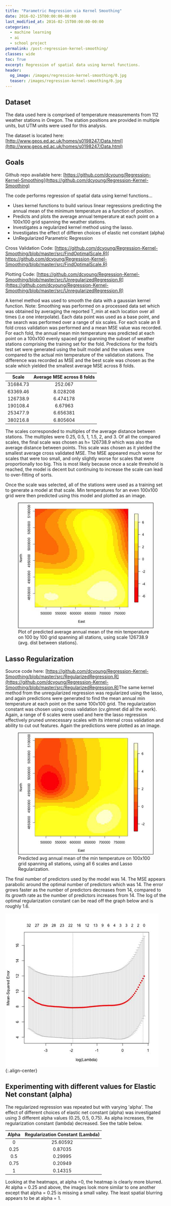 ```yaml
---
title: "Parametric Regression via Kernel Smoothing"
date: 2016-02-15T00:00:00-00:00
last_modified_at: 2016-02-15T00:00:00-00:00
categories:
  - machine learning
  - ai
  - school project
permalink: /post-regression-kernel-smoothing/
classes: wide
toc: True
excerpt: Regression of spatial data using kernel functions.
header:
  og_image: /images/regression-kernel-smoothing/0.jpg
  teaser: /images/regression-kernel-smoothing/0.jpg
---
```


## Dataset

The data used here is comprised of temperature measurements from 112 weather stations in Oregon. The station positions are provided in multiple units, but UTM units were used for this analysis.

The dataset is located here: [http://www.geos.ed.ac.uk/homes/s0198247/Data.html](http://www.geos.ed.ac.uk/homes/s0198247/Data.html)

## Goals

Github repo available here: [https://github.com/dcyoung/Regression-Kernel-Smoothing](https://github.com/dcyoung/Regression-Kernel-Smoothing)

​The code performs regression of spatial data using kernel functions...​

- Uses kernel functions to build various linear regressions predicting the annual mean of the minimum temperature as a function of position.
- Predicts and plots the average annual temperature at each point on a 100x100 grid spanning the weather stations.
- Investigates a regularized kernel method using the lasso.
- Investigates the effect of differen choices of elastic net constant (alpha)
- UnRegularized Parametric Regression

​Cross Validation Code: [​https://github.com/dcyoung/Regression-Kernel-Smoothing/blob/master/src/FindOptimalScale.R](​https://github.com/dcyoung/Regression-Kernel-Smoothing/blob/master/src/FindOptimalScale.R)

Plotting Code: [https://github.com/dcyoung/Regression-Kernel-Smoothing/blob/master/src/UnregularizedRegression.R](https://github.com/dcyoung/Regression-Kernel-Smoothing/blob/master/src/UnregularizedRegression.R)

A kernel method was used to smooth the data with a gaussian kernel function. Note: Smoothing was performed on a processed data set which was obtained by averaging the reported T_min at each location over all times (i.e one interpolate). Each data point was used as a base point, and the search was performed over a range of six scales. For each scale an 8 fold cross validation was performed and a mean MSE value was recorded. For each fold, the annual mean min temperature was predicted at each point on a 100x100 evenly spaced grid spanning the subset of weather stations comprising the training set for the fold. Predictions for the fold’s test set were generated using the built model and the values were compared to the actual min temperature of the validation stations. The difference was recorded as MSE and the best scale was chosen as the scale which yielded the smallest average MSE across 8 folds.

Scale | Average MSE across 8 folds
:------:|:------:
31684.73 | 252.067
63369.46 | 8.028208
126738.9 | 6.474178
190108.4 | 6.67963
253477.9 | 6.656381
380216.8 | 6.805604

​The scales corresponded to multiples of the average distance between stations. The multiples were 0.25, 0.5, 1, 1.5, 2, and 3. Of all the compared scales, the final scale was chosen as h= 126738.9 which was also the average distance between points. This scale was chosen as it yielded the smallest average cross validated MSE. The MSE appeared much worse for scales that were too small, and only slightly worse for scales that were proportionally too big. This is most likely because once a scale threshold is reached, the model is decent but continuing to increase the scale can lead to over-fitting of sorts.

​Once the scale was selected, all of the stations were used as a training set to generate a model at that scale. Min temperatures for an even 100x100 grid were then predicted using this model and plotted as an image.

<figure>
<img src="/images/regression-kernel-smoothing/0.jpg">
<figcaption>Plot of predicted average annual mean of the min temperature on 100 by 100 grid spanning all stations, using scale 126738.9 (avg. dist between stations).</figcaption>
</figure>

## Lasso Regularization

Source code here: [https://github.com/dcyoung/Regression-Kernel-Smoothing/blob/master/src/RegularizedRegression.R](https://github.com/dcyoung/Regression-Kernel-Smoothing/blob/master/src/RegularizedRegression.R)
​
​The same kernel method from the unregularized regression was regularized using the lasso, and again predictions were generated to find the mean annual min temperature at each point on the same 100x100 grid. The regularization constant was chosen using cross validation (cv.glmnet did all the work). Again, a range of 6 scales were used and here the lasso regression effectively pruned unnecessary scales with its internal cross validation and ability to cut out features. Again the predictions were plotted as an image.

<figure>
<img src="/images/regression-kernel-smoothing/1.jpg">
<figcaption>Predicted avg annual mean of the min temperature on 100x100 grid spanning all stations, using all 6 scales and Lasso Regularization.</figcaption>
</figure>

​The final number of predictors used by the model was 14. The MSE appears parabolic around the optimal number of predictors which was 14. The error grows faster as the number of predictors decreases from 14, compared to its growth rate as the number of predictors increases from 14. The log of the optimal regularization constant can be read off the graph below and is roughly 1.6.

![placeholder](/images/regression-kernel-smoothing/2.jpg){:.align-center}

## Experimenting with different values for Elastic Net constant (alpha)

The regularized regression was repeated but with varying 'alpha'. The effect of different choices of elastic net constant (alpha) was investigated using 3 different alpha values (0.25, 0.5, 0.75). As alpha increases, the regularization constant (lambda) decreased. See the table below.

Alpha|Regularization Constant (Lambda)
:------:|:------:
0|25.60592
0.25|0.87035
0.5|0.29995
0.75|0.20949
1|0.14315

Looking at the heatmaps, at alpha =0, the heatmap is clearly more blurred. At alpha = 0.25 and above, the images look more similar to one another except that alpha = 0.25 is missing a small valley. The least spatial blurring appears to be at alpha = 1.
